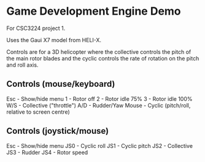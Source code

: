 Game Development Engine Demo
============================

For CSC3224 project 1.

Uses the Gaui X7 model from HELI-X.

Controls are for a 3D helicopter where the collective controls the pitch of
the main rotor blades and the cyclic controls the rate of rotation on the
pitch and roll axis.

Controls (mouse/keyboard)
-------------------------

Esc   - Show/hide menu
1     - Rotor off
2     - Rotor idle 75%
3     - Rotor idle 100%
W/S   - Collective ("throttle")
A/D   - Rudder/Yaw
Mouse - Cyclic (pitch/roll, relative to screen centre)

Controls (joystick/mouse)
-------------------------

Esc - Show/hide menu
JS0 - Cyclic roll
JS1 - Cyclic pitch
JS2 - Collective
JS3 - Rudder
JS4 - Rotor speed
